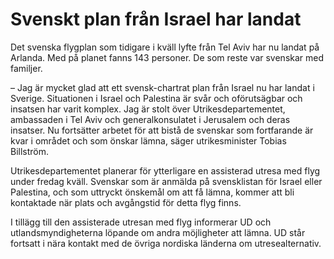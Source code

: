 # Svenskt plan från Israel har landat

Det svenska flygplan som tidigare i kväll lyfte från Tel Aviv har nu landat på Arlanda. Med på planet fanns 143 personer. De som reste var svenskar med familjer.

– Jag är mycket glad att ett svensk-chartrat plan från Israel nu har landat i Sverige. Situationen i Israel och Palestina är svår och oförutsägbar och insatsen har varit komplex. Jag är stolt över Utrikesdepartementet, ambassaden i Tel Aviv och generalkonsulatet i Jerusalem och deras insatser. Nu fortsätter arbetet för att bistå de svenskar som fortfarande är kvar i området och som önskar lämna, säger utrikesminister Tobias Billström.

Utrikesdepartementet planerar för ytterligare en assisterad utresa med flyg under fredag kväll. Svenskar som är anmälda på svensklistan för Israel eller Palestina, och som uttryckt önskemål om att få lämna, kommer att bli kontaktade när plats och avgångstid för detta flyg finns.

I tillägg till den assisterade utresan med flyg informerar UD och utlandsmyndigheterna löpande om andra möjligheter att lämna. UD står fortsatt i nära kontakt med de övriga nordiska länderna om utresealternativ.
